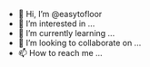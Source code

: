 - 👋 Hi, I’m @easytofloor
- 👀 I’m interested in ...
- 🌱 I’m currently learning ...
- 💞️ I’m looking to collaborate on ...
- 📫 How to reach me ...

<!---
easytofloor/easytofloor is a ✨ special ✨ repository because its `README.md` (this file) appears on your GitHub profile.
You can click the Preview link to take a look at your changes.
--->
